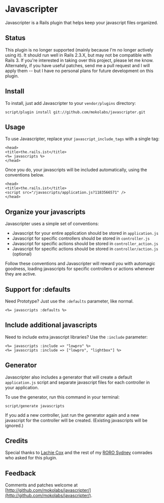 Javascripter
============

Javascripter is a Rails plugin that helps keep your javascript files organized.


Status
------

This plugin is no longer supported (mainly because I'm no longer actively using it). It should run well in Rails 2.3.X, but may not be compatible with Rails 3. If you're interested in taking over this project, please let me know. Alternately, if you have useful patches, send me a pull request and I will apply them -- but I have no personal plans for future development on this plugin.


Install
-------

To install, just add Javascripter to your `vendor/plugins` directory:

    script/plugin install git://github.com/mokolabs/javascripter.git
    

Usage
-----

To use Javascripter, replace your `javascript_include_tags` with a single tag:

    <head>
    <title>the.rails.ist</title>
    <%= javascripts %>
    </head>

Once you do, your javascripts will be included automatically, using the conventions below.

    <head>
    <title>the.rails.ist</title>
    <script src="/javascripts/application.js?1183566571" />
    </head>


Organize your javascripts
-------------------------

Javascripter uses a simple set of conventions:

- Javascript for your entire application should be stored in `application.js`
- Javascript for specific controllers should be stored in `controller.js`
- Javascript for specific actions should be stored in `controller_action.js`
- Javascript for specific actions should be stored in `controller/action.js` (optional)

Follow these conventions and Javascripter will reward you with automagic goodness, loading javascripts for specific controllers or actions whenever they are active.

Support for :defaults
---------------------

Need Prototype? Just use the `:defaults` parameter, like normal.

    <%= javascripts :defaults %>


Include additional javascripts
------------------------------

Need to include extra javascript libraries? Use the `:include` parameter:

    <%= javascripts :include => "lowpro" %>
    <%= javascripts :include => ["lowpro", "lightbox"] %>


Generator
---------

Javascripter also includes a generator that will create a default `application.js` script and separate javascript files for each controller in your application.

To use the generator, run this command in your terminal:

    script/generate javascripts

If you add a new controller, just run the generator again and a new javascript for the controller will be created. (Existing javascripts will be ignored.)


Credits
-------

Special thanks to [Lachie Cox](http://blog.smartbomb.com.au) and the rest of my [RORO Sydney](http://rubyonrails.com.au/sydney-meetups) comrades who asked for this plugin.


Feedback
--------

Comments and patches welcome at [http://github.com/mokolabs/javascripter/](http://github.com/mokolabs/javascripter/).
